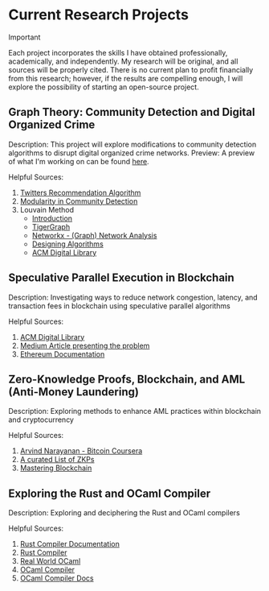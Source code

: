 # Current Research Projects

> [!IMPORTANT]
> Each project incorporates the skills I have obtained professionally, academically, and independently.  My research will be original, and all sources will be properly cited.
> There is no current plan to profit financially from this research; however, if the results are compelling enough, I will explore the possibility of starting an open-source
> project.


## Graph Theory: Community Detection and Digital Organized Crime

Description: This project will explore modifications to community detection algorithms to disrupt digital organized crime networks.
Preview: A preview of what I'm working on can be found [here](https://github.com/0x0M03II/NetworkX-Texas-Roads). 

Helpful Sources:
1. [Twitters Recommendation Algorithm](https://github.com/twitter/the-algorithm)
2. [Modularity in Community Detection](https://www.pnas.org/doi/10.1073/pnas.0601602103)
3. Louvain Method
    - [Introduction](https://neo4j.com/docs/graph-data-science/current/algorithms/louvain/#:~:text=The%20Louvain%20method%20is%20an,assignment%20of%20nodes%20to%20communities)
    - [TigerGraph](https://docs.tigergraph.com/graph-ml/current/community-algorithms/louvain)
    - [Networkx - (Graph) Network Analysis](https://networkx.org/documentation/stable/)
    - [Designing Algorithms](https://www.amazon.com/Algorithm-Design-Manual-Steven-Skiena/dp/1849967202)
    - [ACM Digital Library](https://dl.acm.org/)

## Speculative Parallel Execution in Blockchain

Description: Investigating ways to reduce network congestion, latency, and transaction fees in blockchain using speculative parallel algorithms

Helpful Sources:
1. [ACM Digital Library](https://dl.acm.org/)
2. [Medium Article presenting the problem](https://medium.com/movementlabsxyz/parallelization-a-fresh-perspective-on-blockchain-transactions-4d6c265ec57f)
3. [Ethereum Documentation](https://ethereum.org/en/developers/docs/)

## Zero-Knowledge Proofs, Blockchain, and AML (Anti-Money Laundering)

Description: Exploring methods to enhance AML practices within blockchain and cryptocurrency

Helpful Sources:
1. [Arvind Narayanan - Bitcoin Coursera](https://www.coursera.org/learn/cryptocurrency/)
2. [A curated List of ZKPs](https://github.com/matter-labs/awesome-zero-knowledge-proofs)
3. [Mastering Blockchain](https://www.amazon.com/Mastering-Blockchain-technical-blockchain-cryptography/dp/1803241063/ref=pd_lpo_sccl_1/145-1912945-8128257?pd_rd_w=e0poR&content-id=amzn1.sym.1ad2066f-97d2-4731-9356-36b3edf1ae04&pf_rd_p=1ad2066f-97d2-4731-9356-36b3edf1ae04&pf_rd_r=QDV7B2HXHX6WCB2M5D8J&pd_rd_wg=rK0Js&pd_rd_r=72fb0b52-4775-4a29-91bc-52189242fb64&pd_rd_i=1803241063&psc=1)

## Exploring the Rust and OCaml Compiler
Description: Exploring and deciphering the Rust and OCaml compilers

Helpful Sources:
1. [Rust Compiler Documentation](https://rustc-dev-guide.rust-lang.org/overview.html)
2. [Rust Compiler](https://github.com/rust-lang/rust)
3. [Real World OCaml](https://dev.realworldocaml.org/toc.html)
4. [OCaml Compiler](https://github.com/ocaml/ocaml)
5. [OCaml Compiler Docs](https://github.com/ocaml/ocaml/blob/trunk/HACKING.adoc)
